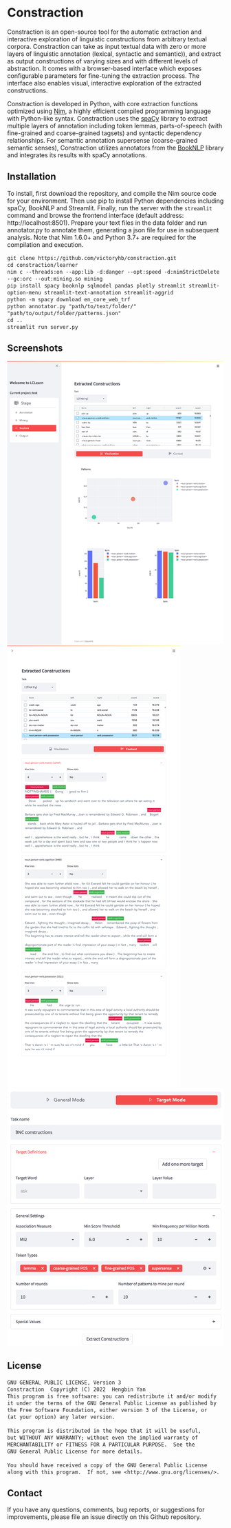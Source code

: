 # Constraction
Constraction is an open-source tool for the automatic extraction and interactive exploration of linguistic constructions from arbitrary textual corpora. Constraction can take as input textual data with zero or more layers of linguistic annotation (lexical, syntactic and semantic)), and extract as output constructions of varying sizes and with different levels of abstraction.
It comes with a browser-based interface which exposes configurable parameters for fine-tuning the extraction process. The interface also enables visual, interactive exploration of the extracted constructions.

Constraction is developed in Python, with core extraction functions optimized using [Nim](https://nim-lang.org), a highly efficient compiled programming language with Python-like syntax. Constraction uses the [spaCy](https://spacy.io/) library to extract multiple layers of annotation including token lemmas, parts-of-speech (with fine-grained and coarse-grained tagsets) and syntactic dependency relationships. For semantic annotation supersense (coarse-grained semantic senses), Constraction utilizes annotators from the [BookNLP](https://github.com/booknlp/booknlp) library and integrates its results with spaCy annotations.

## Installation
To install, first download the repository, and compile the Nim source code for your environment. Then use pip to install Python dependencies including spaCy, BookNLP and Streamlit. Finally, run the server with the `streamlit` command and browse the frontend interface (default address: http://localhost:8501). Prepare your text files in the data folder and run annotator.py to annotate them, generating a json file for use in subsequent analysis.
Note that Nim 1.6.0+ and Python 3.7+ are required for the compilation and execution. 
```
git clone https://github.com/victoryhb/constraction.git
cd constraction/learner
nim c --threads:on --app:lib -d:danger --opt:speed -d:nimStrictDelete --gc:orc --out:mining.so mining
pip install spacy booknlp sqlmodel pandas plotly streamlit streamlit-option-menu streamlit-text-annotation streamlit-aggrid
python -m spacy download en_core_web_trf
python annotator.py "path/to/text/folder/" "path/to/output/folder/patterns.json"
cd ..
streamlit run server.py
```

## Screenshots
![](./images/screenshot1.png)
![](./images/screenshot2.png)
![](./images/screenshot3.png)

## License
    GNU GENERAL PUBLIC LICENSE, Version 3
    Constraction  Copyright (C) 2022  Hengbin Yan
    This program is free software: you can redistribute it and/or modify
    it under the terms of the GNU General Public License as published by
    the Free Software Foundation, either version 3 of the License, or
    (at your option) any later version.

    This program is distributed in the hope that it will be useful,
    but WITHOUT ANY WARRANTY; without even the implied warranty of
    MERCHANTABILITY or FITNESS FOR A PARTICULAR PURPOSE.  See the
    GNU General Public License for more details.

    You should have received a copy of the GNU General Public License
    along with this program.  If not, see <http://www.gnu.org/licenses/>.

## Contact
If you have any questions, comments, bug reports, or suggestions for improvements,
please file an issue directly on this Github repository.